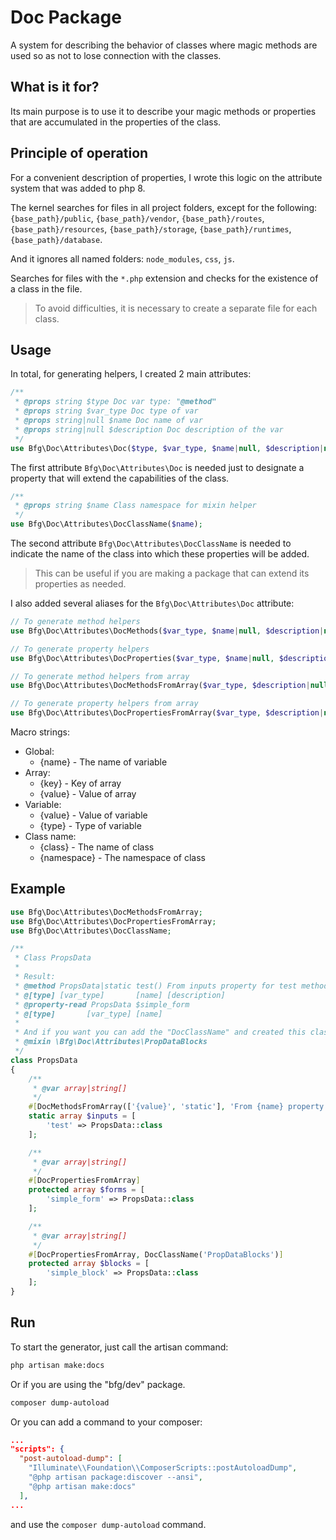 # Doc PackageA system for describing the behavior of classes where magic methods are used so as not to lose connection with the classes.## What is it for?Its main purpose is to use it to describe your magic methods or properties that are accumulated in the properties of the class.## Principle of operationFor a convenient description of properties, I wrote this logic on the attribute system that was added to php 8.The kernel searches for files in all project folders, except for the following: `{base_path}/public`, `{base_path}/vendor`, `{base_path}/routes`, `{base_path}/resources`, `{base_path}/storage`, `{base_path}/runtimes`, `{base_path}/database`.And it ignores all named folders: `node_modules`, `css`, `js`.Searches for files with the `*.php` extension and checks for the existence of a class in the file.> To avoid difficulties, it is necessary to create a separate file for each class.## UsageIn total, for generating helpers, I created 2 main attributes:```php/** * @props string $type Doc var type: "@method"  * @props string $var_type Doc type of var * @props string|null $name Doc name of var * @props string|null $description Doc description of the var */use Bfg\Doc\Attributes\Doc($type, $var_type, $name|null, $description|null);```The first attribute `Bfg\Doc\Attributes\Doc` is needed just to designate a propertythat will extend the capabilities of the class.```php/** * @props string $name Class namespace for mixin helper */use Bfg\Doc\Attributes\DocClassName($name);```The second attribute `Bfg\Doc\Attributes\DocClassName` is needed to indicate the name of the class into which these properties will be added.> This can be useful if you are making a package that can > extend its properties as needed.I also added several aliases for the `Bfg\Doc\Attributes\Doc` attribute:```php// To generate method helpersuse Bfg\Doc\Attributes\DocMethods($var_type, $name|null, $description|null);// To generate property helpersuse Bfg\Doc\Attributes\DocProperties($var_type, $name|null, $description|null);// To generate method helpers from arrayuse Bfg\Doc\Attributes\DocMethodsFromArray($var_type, $description|null);// To generate property helpers from arrayuse Bfg\Doc\Attributes\DocPropertiesFromArray($var_type, $description|null);```Macro strings:* Global:  * {name} - The name of variable* Array:  * {key} - Key of array  * {value} - Value of array* Variable:  * {value} - Value of variable  * {type} - Type of variable* Class name:  * {class} - The name of class  * {namespace} - The namespace of class## Example```phpuse Bfg\Doc\Attributes\DocMethodsFromArray;use Bfg\Doc\Attributes\DocPropertiesFromArray;use Bfg\Doc\Attributes\DocClassName;/** * Class PropsData *  * Result: * @method PropsData|static test() From inputs property for test method * @[type] [var_type]       [name] [description] * @property-read PropsData $simple_form * @[type]       [var_type] [name] * * And if you want you can add the "DocClassName" and created this class like mixin * @mixin \Bfg\Doc\Attributes\PropDataBlocks */class PropsData{    /**     * @var array|string[]     */    #[DocMethodsFromArray(['{value}', 'static'], 'From {name} property for {key} method')]    static array $inputs = [        'test' => PropsData::class    ];    /**     * @var array|string[]     */    #[DocPropertiesFromArray]    protected array $forms = [        'simple_form' => PropsData::class    ];    /**     * @var array|string[]     */    #[DocPropertiesFromArray, DocClassName('PropDataBlocks')]    protected array $blocks = [        'simple_block' => PropsData::class    ];}```## RunTo start the generator, just call the artisan command:```bashphp artisan make:docs```Or if you are using the "bfg/dev" package.```bashcomposer dump-autoload```Or you can add a command to your composer: ```json..."scripts": {  "post-autoload-dump": [    "Illuminate\\Foundation\\ComposerScripts::postAutoloadDump",    "@php artisan package:discover --ansi",    "@php artisan make:docs"  ],...```and use the `composer dump-autoload` command.
